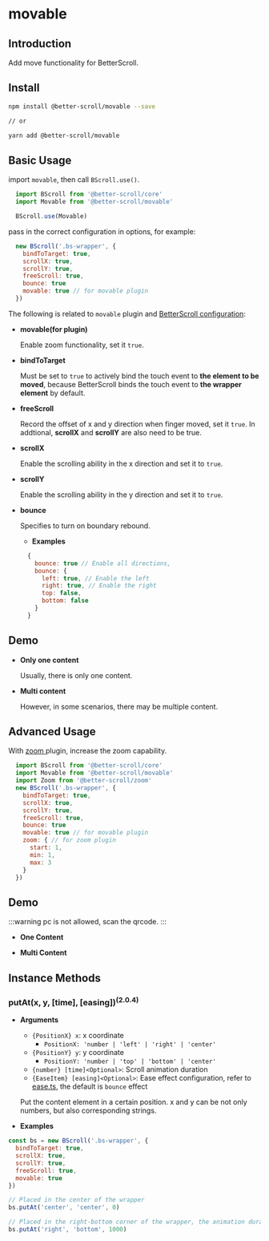 # movable

## Introduction

Add move functionality for BetterScroll.

## Install

```bash
npm install @better-scroll/movable --save

// or

yarn add @better-scroll/movable
```

## Basic Usage

import `movable`, then call `BScroll.use()`.

```js
  import BScroll from '@better-scroll/core'
  import Movable from '@better-scroll/movable'

  BScroll.use(Movable)
```

pass in the correct configuration in options, for example:

```js
  new BScroll('.bs-wrapper', {
    bindToTarget: true,
    scrollX: true,
    scrollY: true,
    freeScroll: true,
    bounce: true
    movable: true // for movable plugin
  })
```

The following is related to `movable` plugin and [BetterScroll configuration](../guide/base-scroll-options.html):

- **movable(for plugin)**

  Enable zoom functionality, set it `true`.

- **bindToTarget**

  Must be set to `true` to actively bind the touch event to **the element to be moved**, because BetterScroll binds the touch event to **the wrapper element** by default.

- **freeScroll**

  Record the offset of x and y direction when finger moved, set it `true`. In addtional, **scrollX** and **scrollY** are also need to be true.

- **scrollX**

  Enable the scrolling ability in the x direction and set it to `true`.

- **scrollY**

  Enable the scrolling ability in the y direction and set it to `true`.

- **bounce**

  Specifies to turn on boundary rebound.

  - **Examples**

  ```js
    {
      bounce: true // Enable all directions,
      bounce: {
        left: true, // Enable the left
        right: true, // Enable the right
        top: false,
        bottom: false
      }
    }
  ```
## Demo

  - **Only one content**

    Usually, there is only one content.

    <demo qrcode-url="movable/default" :render-code="true">
      <template slot="code-template">
        <<< @/examples/vue/components/movable/default.vue?template
      </template>
      <template slot="code-script">
        <<< @/examples/vue/components/movable/default.vue?script
      </template>
      <template slot="code-style">
        <<< @/examples/vue/components/movable/default.vue?style
      </template>
      <movable-default slot="demo"></movable-default>
    </demo>

  - **Multi content**

    However, in some scenarios, there may be multiple content.

    <demo qrcode-url="movable/multi-content">
      <template slot="code-template">
        <<< @/examples/vue/components/movable/multi-content.vue?template
      </template>
      <template slot="code-script">
        <<< @/examples/vue/components/movable/multi-content.vue?script
      </template>
      <template slot="code-style">
        <<< @/examples/vue/components/movable/multi-content.vue?style
      </template>
      <movable-multi-content slot="demo"></movable-multi-content>
    </demo>

## Advanced Usage

With [ zoom ](./zoom.html#introduction) plugin, increase the zoom capability.

```js
  import BScroll from '@better-scroll/core'
  import Movable from '@better-scroll/movable'
  import Zoom from '@better-scroll/zoom'
  new BScroll('.bs-wrapper', {
    bindToTarget: true,
    scrollX: true,
    scrollY: true,
    freeScroll: true,
    bounce: true
    movable: true // for movable plugin
    zoom: { // for zoom plugin
      start: 1,
      min: 1,
      max: 3
    }
  })
```

## Demo

  :::warning
  pc is not allowed, scan the qrcode.
  :::

  - **One Content**

    <demo qrcode-url="movable/scale">
      <template slot="code-template">
        <<< @/examples/vue/components/movable/scale.vue?template
      </template>
      <template slot="code-script">
        <<< @/examples/vue/components/movable/scale.vue?script
      </template>
      <template slot="code-style">
        <<< @/examples/vue/components/movable/scale.vue?style
      </template>
      <movable-scale slot="demo"></movable-scale>
    </demo>

  - **Multi Content**

    <demo qrcode-url="movable/multi-content-scale">
      <template slot="code-template">
        <<< @/examples/vue/components/movable/multi-content-scale.vue?template
      </template>
      <template slot="code-script">
        <<< @/examples/vue/components/movable/multi-content-scale.vue?script
      </template>
      <template slot="code-style">
        <<< @/examples/vue/components/movable/multi-content-scale.vue?style
      </template>
      <movable-multi-content-scale slot="demo"></movable-multi-content-scale>
    </demo>

## Instance Methods

### putAt(x, y, [time], [easing])<sup>(2.0.4)</sup>
  - **Arguments**
    - `{PositionX} x`: x coordinate
      - `PositionX: 'number | 'left' | 'right' | 'center'`
    - `{PositionY} y`: y coordinate
      - `PositionY: 'number | 'top' | 'bottom' | 'center'`
    - `{number} [time]<Optional>`: Scroll animation duration
    - `{EaseItem} [easing]<Optional>`: Ease effect configuration, refer to [ease.ts](https://github.com/ustbhuangyi/better-scroll/blob/dev/packages/shared-utils/src/ease.ts), the default is `bounce` effect

    Put the content element in a certain position. x and y can be not only numbers, but also corresponding strings.

  - **Examples**

  ```js
  const bs = new BScroll('.bs-wrapper', {
    bindToTarget: true,
    scrollX: true,
    scrollY: true,
    freeScroll: true,
    movable: true
  })

  // Placed in the center of the wrapper
  bs.putAt('center', 'center', 0) 

  // Placed in the right-bottom corner of the wrapper, the animation duration is 1s
  bs.putAt('right', 'bottom', 1000)
  ```